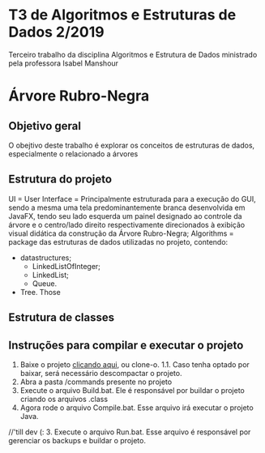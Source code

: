 # T3 de Algoritmos e Estruturas de Dados 2/2019
Terceiro trabalho da disciplina Algoritmos e Estrutura de Dados
ministrado pela professora Isabel Manshour

# Árvore Rubro-Negra
## Objetivo geral
O obejtivo deste trabalho é explorar os conceitos de estruturas de dados, especialmente o relacionado a árvores


## Estrutura do projeto
UI = User Interface = Principalmente estruturada para a execução do GUI, sendo a mesma uma tela predominantemente branca desenvolvida em JavaFX, tendo seu lado esquerda um painel designado ao controle da árvore e o centro/lado direito respectivamente direcionados à exibição visual didática da construção da Árvore Rubro-Negra;
Algorithms = package das estruturas de dados utilizadas no projeto, contendo:
* datastructures;
	* LinkedListOfInteger;
	* LinkedList;
	* Queue.
* Tree.
Those 

## Estrutura de classes



## Instruções para compilar e executar o projeto
1. Baixe o projeto [clicando aqui](https://github.com/ES-PUCRS/T3_ALEST/archive/master.zip), ou clone-o.
1.1. Caso tenha optado por baixar, será necessário descompactar o projeto.
2. Abra a pasta /commands presente no projeto
3. Execute o arquivo Build.bat. Ele é responsável por buildar o projeto criando os arquivos .class
4. Agora rode o arquivo Compile.bat. Esse arquivo irá executar o projeto Java.

//'till dev (:
3. Execute o arquivo Run.bat. Esse arquivo é responsável por gerenciar os backups e buildar o projeto.